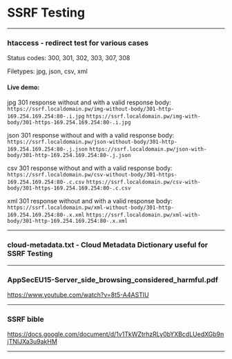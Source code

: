 # SSRF Testing

***

### htaccess - redirect test for various cases
Status codes: 300, 301, 302, 303, 307, 308

Filetypes: jpg, json, csv, xml
#### Live demo:
jpg 301 response without and with a valid response body:
`https://ssrf.localdomain.pw/img-without-body/301-http-169.254.169.254:80-.i.jpg`
`https://ssrf.localdomain.pw/img-with-body/301-https-169.254.169.254:80-.i.jpg`

json 301 response without and with a valid response body:
`https://ssrf.localdomain.pw/json-without-body/301-http-169.254.169.254:80-.j.json`
`https://ssrf.localdomain.pw/json-with-body/301-http-169.254.169.254:80-.j.json`


csv 301 response without and with a valid response body:
`https://ssrf.localdomain.pw/csv-without-body/301-https-169.254.169.254:80-.c.csv`
`https://ssrf.localdomain.pw/csv-with-body/301-https-169.254.169.254:80-.c.csv`


xml 301 response without and with a valid response body:
`https://ssrf.localdomain.pw/xml-without-body/301-http-169.254.169.254:80-.x.xml`
`https://ssrf.localdomain.pw/xml-with-body/301-http-169.254.169.254:80-.x.xml`

***

### cloud-metadata.txt - Cloud Metadata Dictionary useful for SSRF Testing

***

### AppSecEU15-Server_side_browsing_considered_harmful.pdf
https://www.youtube.com/watch?v=8t5-A4ASTIU

***

### SSRF bible
https://docs.google.com/document/d/1v1TkWZtrhzRLy0bYXBcdLUedXGb9njTNIJXa3u9akHM

***
